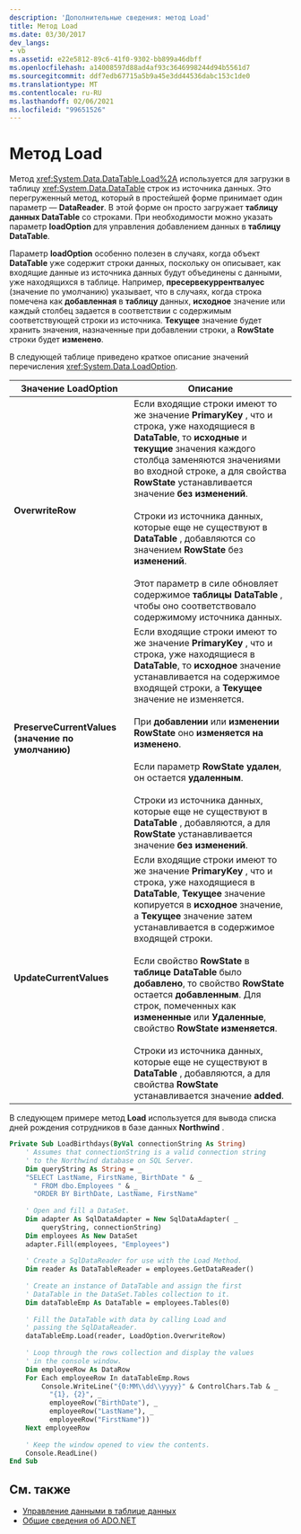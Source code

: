 ```yaml
---
description: 'Дополнительные сведения: метод Load'
title: Метод Load
ms.date: 03/30/2017
dev_langs:
- vb
ms.assetid: e22e5812-89c6-41f0-9302-bb899a46dbff
ms.openlocfilehash: a14008597d88ad4af93c3646998244d94b5561d7
ms.sourcegitcommit: ddf7edb67715a5b9a45e3dd44536dabc153c1de0
ms.translationtype: MT
ms.contentlocale: ru-RU
ms.lasthandoff: 02/06/2021
ms.locfileid: "99651526"
---
```

# <a name="the-load-method"></a>Метод Load

Метод <xref:System.Data.DataTable.Load%2A> используется для загрузки в таблицу <xref:System.Data.DataTable> строк из источника данных. Это перегруженный метод, который в простейшей форме принимает один параметр — **DataReader**. В этой форме он просто загружает **таблицу данных DataTable** со строками. При необходимости можно указать параметр **loadOption** для управления добавлением данных в **таблицу DataTable**.  
  
 Параметр **loadOption** особенно полезен в случаях, когда объект **DataTable** уже содержит строки данных, поскольку он описывает, как входящие данные из источника данных будут объединены с данными, уже находящихся в таблице. Например, **пресервекуррентвалуес** (значение по умолчанию) указывает, что в случаях, когда строка помечена как **добавленная** в **таблицу** данных, **исходное** значение или каждый столбец задается в соответствии с содержимым соответствующей строки из источника. **Текущее** значение будет хранить значения, назначенные при добавлении строки, а **RowState** строки будет **изменено**.  
  
 В следующей таблице приведено краткое описание значений перечисления <xref:System.Data.LoadOption>.  
  
|Значение LoadOption|Описание|  
|----------------------|-----------------|  
|**OverwriteRow**|Если входящие строки имеют то же значение **PrimaryKey** , что и строка, уже находящиеся в **DataTable**, то **исходные** и **текущие** значения каждого столбца заменяются значениями во входной строке, а для свойства **RowState** устанавливается значение **без изменений**.<br /><br /> Строки из источника данных, которые еще не существуют в **DataTable** , добавляются со значением **RowState** без **изменений**.<br /><br /> Этот параметр в силе обновляет содержимое **таблицы DataTable** , чтобы оно соответствовало содержимому источника данных.|  
|**PreserveCurrentValues (значение по умолчанию)**|Если входящие строки имеют то же значение **PrimaryKey** , что и строка, уже находящиеся в **DataTable**, то **исходное** значение устанавливается на содержимое входящей строки, а **Текущее** значение не изменяется.<br /><br /> При **добавлении** или **изменении** **RowState** оно **изменяется на изменено**.<br /><br /> Если параметр **RowState** **удален**, он остается **удаленным**.<br /><br /> Строки из источника данных, которые еще не существуют в **DataTable** , добавляются, а для **RowState** устанавливается значение **без изменений**.|  
|**UpdateCurrentValues**|Если входящие строки имеют то же значение **PrimaryKey** , что и строка, уже находящиеся в **DataTable**, **Текущее** значение копируется в **исходное** значение, а **Текущее** значение затем устанавливается в содержимое входящей строки.<br /><br /> Если свойство **RowState** в **таблице DataTable** было **добавлено**, то свойство **RowState** остается **добавленным**. Для строк, помеченных как **измененные** или **Удаленные**, свойство **RowState** **изменяется**.<br /><br /> Строки из источника данных, которые еще не существуют в **DataTable** , добавляются, а для свойства **RowState** устанавливается значение **added**.|  
  
 В следующем примере метод **Load** используется для вывода списка дней рождения сотрудников в базе данных **Northwind** .  
  
```vb  
Private Sub LoadBirthdays(ByVal connectionString As String)  
    ' Assumes that connectionString is a valid connection string  
    ' to the Northwind database on SQL Server.  
    Dim queryString As String = _  
    "SELECT LastName, FirstName, BirthDate " & _  
      " FROM dbo.Employees " & _  
      "ORDER BY BirthDate, LastName, FirstName"  
  
    ' Open and fill a DataSet.
    Dim adapter As SqlDataAdapter = New SqlDataAdapter( _  
        queryString, connectionString)  
    Dim employees As New DataSet  
    adapter.Fill(employees, "Employees")  
  
    ' Create a SqlDataReader for use with the Load Method.  
    Dim reader As DataTableReader = employees.GetDataReader()  
  
    ' Create an instance of DataTable and assign the first  
    ' DataTable in the DataSet.Tables collection to it.  
    Dim dataTableEmp As DataTable = employees.Tables(0)  
  
    ' Fill the DataTable with data by calling Load and  
    ' passing the SqlDataReader.  
    dataTableEmp.Load(reader, LoadOption.OverwriteRow)  
  
    ' Loop through the rows collection and display the values  
    ' in the console window.  
    Dim employeeRow As DataRow  
    For Each employeeRow In dataTableEmp.Rows  
        Console.WriteLine("{0:MM\\dd\\yyyy}" & ControlChars.Tab & _  
          "{1}, {2}", _  
          employeeRow("BirthDate"), _  
          employeeRow("LastName"), _  
          employeeRow("FirstName"))  
    Next employeeRow  
  
    ' Keep the window opened to view the contents.  
    Console.ReadLine()  
End Sub  
```  
  
## <a name="see-also"></a>См. также

- [Управление данными в таблице данных](manipulating-data-in-a-datatable.md)
- [Общие сведения об ADO.NET](../ado-net-overview.md)
